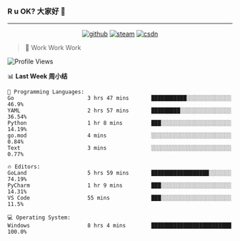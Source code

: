 ### R u OK? 大家好 👋

___

<p align="center">
  <a href="https://bigkjp97.github.io/"><img src="https://img.shields.io/badge/-GitPage-lightgrey" alt="github"></a>
  <a href="https://steamcommunity.com/id/bigkjp/"><img src="https://img.shields.io/badge/-Steam-black" alt="steam"></a>
  <a href="https://blog.csdn.net/qq_38986088"><img src="https://img.shields.io/badge/CSDN-cf000e" alt="csdn"></a>
</p>

> 🧟 Work Work Work

<!--START_SECTION:kjp readme-->
![Profile Views](http://img.shields.io/badge/Mi%20Amigos%E2%99%82%EF%B8%8F-0-ff69b4)

📊 **Last Week 周小结** 

```text
💬 Programming Languages: 
Go                       3 hrs 47 mins       ███████████░░░░░░░░░░░░░░   46.9% 
YAML                     2 hrs 57 mins       █████████░░░░░░░░░░░░░░░░   36.54% 
Python                   1 hr 8 mins         ███░░░░░░░░░░░░░░░░░░░░░░   14.19% 
go.mod                   4 mins              ░░░░░░░░░░░░░░░░░░░░░░░░░   0.84% 
Text                     3 mins              ░░░░░░░░░░░░░░░░░░░░░░░░░   0.77%

🔥 Editors: 
GoLand                   5 hrs 59 mins       ██████████████████░░░░░░░   74.19% 
PyCharm                  1 hr 9 mins         ███░░░░░░░░░░░░░░░░░░░░░░   14.31% 
VS Code                  55 mins             ███░░░░░░░░░░░░░░░░░░░░░░   11.5%

💻 Operating System: 
Windows                  8 hrs 4 mins        █████████████████████████   100.0%

```


<!--END_SECTION:kjp readme-->

<!--
**bigkjp97/bigkjp97** is a ✨ _special_ ✨ repository because its `README.md` (this file) appears on your GitHub profile.

Here are some ideas to get you started:

- 🔭 I’m currently working on ...
- 🌱 I’m currently learning ...
- 👯 I’m looking to collaborate on ...
- 🤔 I’m looking for help with ...
- 💬 Ask me about ...
- 📫 How to reach me: ...
- 😄 Pronouns: ...
- ⚡ Fun fact: ... -->
